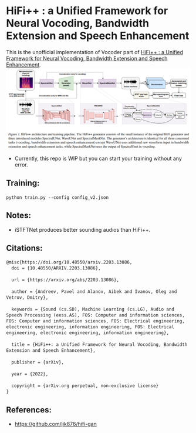 # HiFi++ : a Unified Framework for Neural Vocoding, Bandwidth Extension and Speech Enhancement
This is the unofficial implementation of Vocoder part of [HiFi++ : a Unified Framework for Neural Vocoding, Bandwidth Extension and Speech Enhancement](https://arxiv.org/abs/2203.13086).
![](hifiplusplus.png)

* Currently, this repo is WIP but you can start your training without any error. 
## Training:
```
python train.py --config config_v2.json
```

## Notes:
* iSTFTNet produces better sounding audios than HiFi++.

## Citations:
```
@misc{https://doi.org/10.48550/arxiv.2203.13086,
  doi = {10.48550/ARXIV.2203.13086},
  
  url = {https://arxiv.org/abs/2203.13086},
  
  author = {Andreev, Pavel and Alanov, Aibek and Ivanov, Oleg and Vetrov, Dmitry},
  
  keywords = {Sound (cs.SD), Machine Learning (cs.LG), Audio and Speech Processing (eess.AS), FOS: Computer and information sciences, FOS: Computer and information sciences, FOS: Electrical engineering, electronic engineering, information engineering, FOS: Electrical engineering, electronic engineering, information engineering},
  
  title = {HiFi++: a Unified Framework for Neural Vocoding, Bandwidth Extension and Speech Enhancement},
  
  publisher = {arXiv},
  
  year = {2022},
  
  copyright = {arXiv.org perpetual, non-exclusive license}
}

```


## References:
* https://github.com/jik876/hifi-gan

